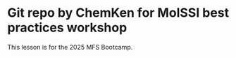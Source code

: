 # Git repo by ChemKen for MolSSI best practices workshop

This lesson is for the 2025 MFS Bootcamp. 
